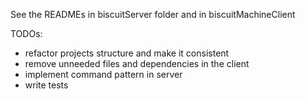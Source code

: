 See the READMEs in biscuitServer folder and in biscuitMachineClient

TODOs:
- refactor projects structure and make it consistent
- remove unneeded files and dependencies in the client
- implement command pattern in server
- write tests